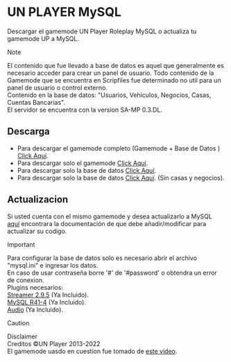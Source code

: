 # UN PLAYER MySQL

Descargar el gamemode UN Player Roleplay MySQL o actualiza tu gamemode UP a MySQL.

> [!NOTE]
> El contenido que fue llevado a base de datos es aquel que generalmente es necesario acceder para crear un panel de usuario. Todo contenido de la Gamemode que se encuentra en Scripfiles fue determinado no util para un panel de usuario o control externo.
> <br>Contenido en la base de datos: "Usuarios, Vehículos, Negocios, Casas, Cuentas Bancarias".
> <br>El servidor se encuentra con la version SA-MP 0.3.DL.

## Descarga

- Para descargar el gamemode completo (Gamemode + Base de Datos ) [Click Aquí](https://github.com/tucho0/UN-PLAYER-MySQL/releases/download/v1/UN.Player.zip).
- Para descargar solo el gamemode [Click Aquí](https://github.com/tucho0/UN-PLAYER-MySQL/releases/download/v1/RolePlay.pwn).
- Para descargar solo la base de datos [Click Aquí](https://github.com/tucho0/UN-PLAYER-MySQL/releases/download/v1/updatabase.sql).
- Para descargar solo la base de datos [Click Aquí](https://github.com/tucho0/UN-PLAYER-MySQL/releases/download/v1/updatabase-limpia.sql). (Sin casas y negocios).

## Actualizacion

Si usted cuenta con el mismo gamemode y desea actualizarlo a MySQL [aquí](https://github.com/tucho0/UN-PLAYER-MySQL/commit/c3737442c1f4175757be0a975076b167a1a09dab#diff-5a28d3eb3311f0fb93396a3de3d4ff7e0dbe41e9d0f2264862b77782be1a8221) encontrara la documentación de que debe añadir/modificar para actualizar su codigo.

> [!IMPORTANT]
> Para configurar la base de datos solo es necesario abrir el archivo "mysql.ini" e ingresar los datos.
> <br>En caso de usar contraseña borre '#' de '#password' o obtendra un error de conexion.
> <br>Plugins necesarios:
> <br>[Streamer 2.9.5](https://github.com/samp-incognito/samp-streamer-plugin/releases/tag/v2.9.5) (Ya Incluido).
> <br>[MySQL R41-4](https://github.com/pBlueG/SA-MP-MySQL/releases/tag/R41-4) (Ya Incluido).
> <br>[Audio](https://github.com/samp-incognito/samp-audio-server-plugin) (Ya Incluido).

> [!CAUTION]
> Disclaimer
> <br>Creditos ©UN Player 2013-2022
> <br>El gamemode uasdo en cuestion fue tomado de [este video](https://www.youtube.com/watch?v=vv4rRZ2ptTA).

